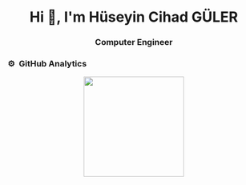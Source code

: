 <h1 align="center">Hi 👋, I'm Hüseyin Cihad GÜLER</h1>
<h3 align="center">Computer Engineer</h3>

### ⚙️ &nbsp;GitHub Analytics

<p align="center">
<a href="https://github.com/hcguler">
  <img height="200em" src="https://github-readme-stats.vercel.app/api?username=hcguler&show_icons=true&theme=algolia&include_all_commits=true&count_private=true"/>
</a>
</p>
